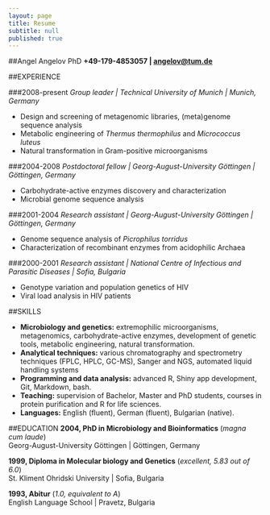 ```yaml
---
layout: page
title: Resume
subtitle: null
published: true
---
```

##Angel Angelov PhD
**+49-179-4853057 | angelov@tum.de**

##EXPERIENCE
	
###2008-present
_Group leader | Technical University of Munich | Munich, Germany_
- Design and screening of metagenomic libraries, (meta)genome sequence analysis
- Metabolic engineering of _Thermus thermophilus_ and _Micrococcus luteus_
- Natural transformation in Gram-positive microorganisms

###2004-2008
_Postdoctoral fellow | Georg-August-University Göttingen | Göttingen, Germany_
- Carbohydrate-active enzymes discovery and characterization
- Microbial genome sequence analysis

###2001-2004
_Research assistant | Georg-August-University Göttingen | Göttingen, Germany_
- Genome sequence analysis of _Picrophilus torridus_
- Characterization of recombinant enzymes from acidophilic Archaea

###2000-2001
_Research assistant | National Centre of Infectious and Parasitic Diseases | Sofia, Bulgaria_
- Genotype variation and population genetics of HIV 
- Viral load analysis in HIV patients

##SKILLS
- **Microbiology and genetics:** extremophilic microorganisms, metagenomics, carbohydrate-active enzymes, development of genetic tools, metabolic engineering, natural transformation.
- **Analytical techniques:** various chromatography and spectrometry techniques (FPLC, HPLC, GC-MS), Sanger and NGS, automated liquid handling systems
- **Programming and data analysis:** advanced R, Shiny app development, Git, Markdown, bash. 
- **Teaching:** supervision of Bachelor, Master and PhD students, courses in protein purification and R for life sciences.
- **Languages:** English (fluent), German (fluent), Bulgarian (native).

##EDUCATION
**2004, PhD in Microbiology and Bioinformatics** (_magna cum laude_)   
Georg-August-University Göttingen | Göttingen, Germany 

**1999, Diploma in Molecular biology and Genetics** (_excellent, 5.83 out of 6.0_)  
St. Kliment Ohridski University | Sofia, Bulgaria

**1993, Abitur** (_1.0, equivalent to A_)   
English Language School | Pravetz, Bulgaria




